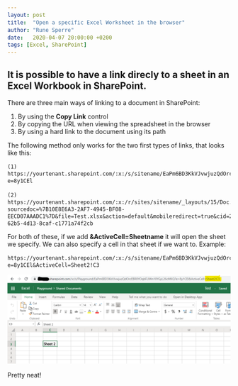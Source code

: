 ```yaml
---
layout: post
title:  "Open a specific Excel Worksheet in the browser"
author: "Rune Sperre"
date:   2020-04-07 20:00:00 +0200
tags: [Excel, SharePoint]
---
```

## It is possible to have a link direcly to a sheet in an Excel Workbook in SharePoint.

There are three main ways of linking to a document in SharePoint:

1.  By using the **Copy Link** control
2.  By copying the URL when viewing the spreadsheet in the browser
3.  By using a hard link to the document using its path

The following method only works for the two first types of links, that looks like this:

````
(1)
https://yourtenant.sharepoint.com/:x:/s/sitename/EaPm6BD3KkVJvwjuzQdOrcEBR2YOqbFUWn22YGyL26cMKQ?e=8y1CEl

(2)
https://yourtenant.sharepoint.com/:x:/r/sites/sitename/_layouts/15/Doc.aspx?sourcedoc=%7B10E8E6A3-2AF7-4945-BF08-EECD07AAADC1%7D&file=Test.xlsx&action=default&mobileredirect=true&cid=2652a1f5-62b5-4d13-8caf-c1771a74f2cb
````

For both of these, if we add **&ActiveCell=Sheetname** it will  open the sheet we specify. We can also specify a cell in that sheet if we want to. Example:
   
````
https://yourtenant.sharepoint.com/:x:/s/sitename/EaPm6BD3KkVJvwjuzQdOrcEBR2YOqbFUWn22YGyL26cMKQ?e=8y1CEl&ActiveCell=Sheet2!C3
````
![ActiveCell](/images/20200407-Excel.png)

Pretty neat!